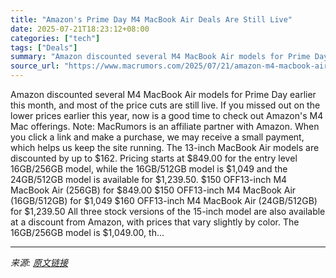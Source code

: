 ```yaml
---
title: "Amazon's Prime Day M4 MacBook Air Deals Are Still Live"
date: 2025-07-21T18:23:12+08:00
categories: ["tech"]
tags: ["Deals"]
summary: "Amazon discounted several M4 MacBook Air models for Prime Day earlier this month, and most of the price cuts are still live. If you missed out on the lower prices earlier this year, now is a good time"
source_url: "https://www.macrumors.com/2025/07/21/amazon-m4-macbook-air-deals/"
---
```


Amazon discounted several M4 MacBook Air models for Prime Day earlier this month, and most of the price cuts are still live. If you missed out on the lower prices earlier this year, now is a good time to check out Amazon's M4 Mac offerings. Note: MacRumors is an affiliate partner with Amazon. When you click a link and make a purchase, we may receive a small payment, which helps us keep the site running. The 13-inch MacBook Air models are discounted by up to &#36;162. Pricing starts at &#36;849.00 for the entry level 16GB/256GB model, while the 16GB/512GB model is &#36;1,049 and the 24GB/512GB model is available for &#36;1,239.50. &#36;150 OFF13-inch M4 MacBook Air (256GB) for &#36;849.00 &#36;150 OFF13-inch M4 MacBook Air (16GB/512GB) for &#36;1,049 &#36;160 OFF13-inch M4 MacBook Air (24GB/512GB) for &#36;1,239.50 All three stock versions of the 15-inch model are also available at a discount from Amazon, with prices that vary slightly by color. The 16GB/256GB model is &#36;1,049.00, th...

---

*来源: [原文链接](https://www.macrumors.com/2025/07/21/amazon-m4-macbook-air-deals/)*
